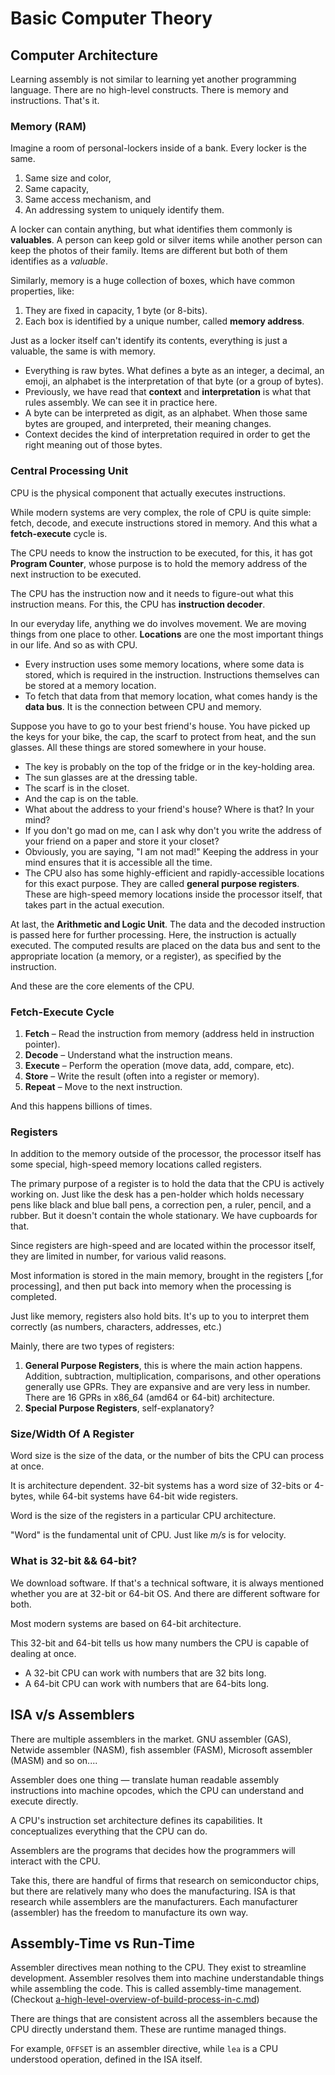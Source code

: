 # Basic Computer Theory

## Computer Architecture

Learning assembly is not similar to learning yet another programming language. There are no high-level constructs. There is memory and instructions. That's it.

### Memory (RAM)

Imagine a room of personal-lockers inside of a bank. Every locker is the same.

1. Same size and color,
2. Same capacity,
3. Same access mechanism, and
4. An addressing system to uniquely identify them.

A locker can contain anything, but what identifies them commonly is **valuables**. A person can keep gold or silver items while another person can keep the photos of their family. Items are different but both of them identifies as a _valuable_.

Similarly, memory is a huge collection of boxes, which have common properties, like:

1. They are fixed in capacity, 1 byte (or 8-bits).
2. Each box is identified by a unique number, called **memory address**.

Just as a locker itself can't identify its contents, everything is just a valuable, the same is with memory.

* Everything is raw bytes. What defines a byte as an integer, a decimal, an emoji, an alphabet is the interpretation of that byte (or a group of bytes).
* Previously, we have read that **context** and **interpretation** is what that rules assembly. We can see it in practice here.
* A byte can be interpreted as digit, as an alphabet. When those same bytes are grouped, and interpreted, their meaning changes.
* Context decides the kind of interpretation required in order to get the right meaning out of those bytes.

### Central Processing Unit

CPU is the physical component that actually executes instructions.

While modern systems are very complex, the role of CPU is quite simple: fetch, decode, and execute instructions stored in memory. And this what a **fetch-execute** cycle is.

The CPU needs to know the instruction to be executed, for this, it has got **Program Counter**, whose purpose is to hold the memory address of the next instruction to be executed.

The CPU has the instruction now and it needs to figure-out what this instruction means. For this, the CPU has **instruction decoder**.

In our everyday life, anything we do involves movement. We are moving things from one place to other. **Locations** are one the most important things in our life. And so as with CPU.

* Every instruction uses some memory locations, where some data is stored, which is required in the instruction. Instructions themselves can be stored at a memory location.
* To fetch that data from that memory location, what comes handy is the **data bus**. It is the connection between CPU and memory.

Suppose you have to go to your best friend's house. You have picked up the keys for your bike, the cap, the scarf to protect from heat, and the sun glasses. All these things are stored somewhere in your house.

* The key is probably on the top of the fridge or in the key-holding area.
* The sun glasses are at the dressing table.
* The scarf is in the closet.
* And the cap is on the table.
* What about the address to your friend's house? Where is that? In your mind?
* If you don't go mad on me, can I ask why don't you write the address of your friend on a paper and store it your closet?
* Obviously, you are saying, "I am not mad!" Keeping the address in your mind ensures that it is accessible all the time.
* The CPU also has some highly-efficient and rapidly-accessible locations for this exact purpose. They are called **general purpose registers**. These are high-speed memory locations inside the processor itself, that takes part in the actual execution.

At last, the **Arithmetic and Logic Unit**. The data and the decoded instruction is passed here for further processing. Here, the instruction is actually executed. The computed results are placed on the data bus and sent to the appropriate location (a memory, or a register), as specified by the instruction.

And these are the core elements of the CPU.

### Fetch-Execute Cycle

1. **Fetch** – Read the instruction from memory (address held in instruction pointer).
2. **Decode** – Understand what the instruction means.
3. **Execute** – Perform the operation (move data, add, compare, etc).
4. **Store** – Write the result (often into a register or memory).
5. **Repeat** – Move to the next instruction.

And this happens billions of times.

### Registers

In addition to the memory outside of the processor, the processor itself has some special, high-speed memory locations called registers.

The primary purpose of a register is to hold the data that the CPU is actively working on. Just like the desk has a pen-holder which holds necessary pens like black and blue ball pens, a correction pen, a ruler, pencil, and a rubber. But it doesn't contain the whole stationary. We have cupboards for that.

Since registers are high-speed and are located within the processor itself, they are limited in number, for various valid reasons.

Most information is stored in the main memory, brought in the registers \[,for processing], and then put back into memory when the processing is completed.

Just like memory, registers also hold bits. It's up to you to interpret them correctly (as numbers, characters, addresses, etc.)

Mainly, there are two types of registers:

1. **General Purpose Registers**, this is where the main action happens. Addition, subtraction, multiplication, comparisons, and other operations generally use GPRs. They are expansive and are very less in number. There are 16 GPRs in x86\_64 (amd64 or 64-bit) architecture.
2. **Special Purpose Registers**, self-explanatory?

### Size/Width Of A Register

Word size is the size of the data, or the number of bits the CPU can process at once.

It is architecture dependent. 32-bit systems has a word size of 32-bits or 4-bytes, while 64-bit systems have 64-bit wide registers.

Word is the size of the registers in a particular CPU architecture.

"Word" is the fundamental unit of CPU. Just like _m/s_ is for velocity.

### What is 32-bit && 64-bit?

We download software. If that's a technical software, it is always mentioned whether you are at 32-bit or 64-bit OS. And there are different software for both.

Most modern systems are based on 64-bit architecture.

This 32-bit and 64-bit tells us how many numbers the CPU is capable of dealing at once.

* A 32-bit CPU can work with numbers that are 32 bits long.
* A 64-bit CPU can work with numbers that are 64-bits long.

## ISA v/s Assemblers

There are multiple assemblers in the market. GNU assembler (GAS), Netwide assembler (NASM), fish assembler (FASM), Microsoft assembler (MASM) and so on....

Assembler does one thing — translate human readable assembly instructions into machine opcodes, which the CPU can understand and execute directly.

A CPU's instruction set architecture defines its capabilities. It conceptualizes everything that the CPU can do.

Assemblers are the programs that decides how the programmers will interact with the CPU.

Take this, there are handful of firms that research on semiconductor chips, but there are relatively many who does the manufacturing. ISA is that research while assemblers are the manufacturers. Each manufacturer (assembler) has the freedom to manufacture its own way.

## Assembly-Time vs Run-Time

Assembler directives mean nothing to the CPU. They exist to streamline development. Assembler resolves them into machine understandable things while assembling the code. This is called assembly-time management. (Checkout [a-high-level-overview-of-build-process-in-c.md](../understanding-hello-world/a-high-level-overview-of-build-process-in-c.md "mention"))

There are things that are consistent across all the assemblers because the CPU directly understand them. These are runtime managed things.

For example, `OFFSET` is an assembler directive, while `lea` is a CPU understood operation, defined in the ISA itself.
